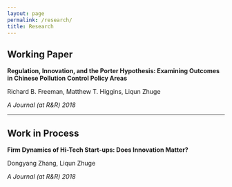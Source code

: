 ```yaml
---
layout: page
permalink: /research/
title: Research
---
```


## Working Paper
**Regulation, Innovation, and the Porter Hypothesis: Examining Outcomes in Chinese Pollution Control Policy Areas**

Richard B. Freeman, Matthew T. Higgins, Liqun Zhuge

*A Journal (at R&R) 2018*

---   
## Work in Process
**Firm Dynamics of Hi-Tech Start-ups: Does Innovation Matter?**

Dongyang Zhang, Liqun Zhuge

*A Journal (at R&R) 2018*

